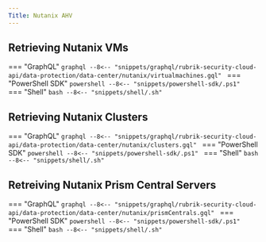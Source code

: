 ```yaml
---
Title: Nutanix AHV
---
```


## Retrieving Nutanix VMs

=== "GraphQL"
    ```graphql
    --8<-- "snippets/graphql/rubrik-security-cloud-api/data-protection/data-center/nutanix/virtualmachines.gql"
    ```
=== "PowerShell SDK"
    ```powershell
    --8<-- "snippets/powershell-sdk/.ps1"
    ```
=== "Shell"
    ```bash
    --8<-- "snippets/shell/.sh"
    ```

## Retrieving Nutanix Clusters

=== "GraphQL"
    ```graphql
    --8<-- "snippets/graphql/rubrik-security-cloud-api/data-protection/data-center/nutanix/clusters.gql"
    ```
=== "PowerShell SDK"
    ```powershell
    --8<-- "snippets/powershell-sdk/.ps1"
    ```
=== "Shell"
    ```bash
    --8<-- "snippets/shell/.sh"
    ```

## Retreiving Nutanix Prism Central Servers

=== "GraphQL"
    ```graphql
    --8<-- "snippets/graphql/rubrik-security-cloud-api/data-protection/data-center/nutanix/prismCentrals.gql"
    ```
=== "PowerShell SDK"
    ```powershell
    --8<-- "snippets/powershell-sdk/.ps1"
    ```
=== "Shell"
    ```bash
    --8<-- "snippets/shell/.sh"
    ```